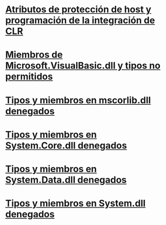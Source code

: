 # [Atributos de protección de host y programación de la integración de CLR](host-protection-attributes-and-clr-integration-programming.md)
# [Miembros de Microsoft.VisualBasic.dll y tipos no permitidos](disallowed-types-and-members-in-microsoft-visualbasic-dll.md)
# [Tipos y miembros en mscorlib.dll denegados](disallowed-types-and-members-in-mscorlib-dll.md)
# [Tipos y miembros en System.Core.dll denegados](disallowed-types-and-members-in-system-core-dll.md)
# [Tipos y miembros en System.Data.dll denegados](disallowed-types-and-members-in-system-data-dll.md)
# [Tipos y miembros en System.dll denegados](disallowed-types-and-members-in-system-dll.md)
